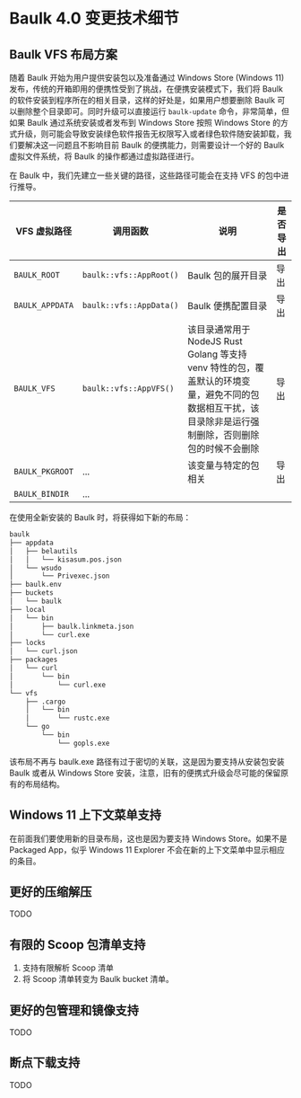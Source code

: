 # Baulk 4.0 变更技术细节

## Baulk VFS 布局方案

随着 Baulk 开始为用户提供安装包以及准备通过 Windows Store (Windows 11) 发布，传统的开箱即用的便携性受到了挑战，在便携安装模式下，我们将 Baulk 的软件安装到程序所在的相关目录，这样的好处是，如果用户想要删除 Baulk 可以删除整个目录即可。同时升级可以直接运行 `baulk-update` 命令，非常简单，但如果 Baulk 通过系统安装或者发布到 Windows Store 按照 Windows Store 的方式升级，则可能会导致安装绿色软件报告无权限写入或者绿色软件随安装卸载，我们要解决这一问题且不影响目前 Baulk 的便携能力，则需要设计一个好的 Baulk 虚拟文件系统，将 Baulk 的操作都通过虚拟路径进行。

在 Baulk 中，我们先建立一些关键的路径，这些路径可能会在支持 VFS 的包中进行推导。

|VFS 虚拟路径|调用函数|说明|是否导出|
|---|---|---|---|
|`BAULK_ROOT`|`baulk::vfs::AppRoot()`|Baulk 包的展开目录|导出|
|`BAULK_APPDATA`|`baulk::vfs::AppData()`|Baulk 便携配置目录|导出|
|`BAULK_VFS`|`baulk::vfs::AppVFS()`|该目录通常用于 NodeJS Rust Golang 等支持 venv 特性的包，覆盖默认的环境变量，避免不同的包数据相互干扰，该目录除非是运行强制删除，否则删除包的时候不会删除|导出|
|`BAULK_PKGROOT`|...|该变量与特定的包相关|导出|
|`BAULK_BINDIR`|...|||

在使用全新安装的 Baulk 时，将获得如下新的布局：

```txt
baulk
├── appdata
│   ├── belautils
│   │   └── kisasum.pos.json
│   └── wsudo
│       └── Privexec.json
├── baulk.env
├── buckets
│   └── baulk
├── local
│   └── bin
│       ├── baulk.linkmeta.json
│       └── curl.exe
├── locks
│   └── curl.json
├── packages
│   └── curl
│       └── bin
│           └── curl.exe
└── vfs
    ├── .cargo
    │   └── bin
    │       └── rustc.exe
    └── go
        └── bin
            └── gopls.exe
```

该布局不再与 baulk.exe 路径有过于密切的关联，这是因为要支持从安装包安装 Baulk 或者从 Windows Store 安装，注意，旧有的便携式升级会尽可能的保留原有的布局结构。

## Windows 11 上下文菜单支持

在前面我们要使用新的目录布局，这也是因为要支持 Windows Store。如果不是 Packaged App，似乎 Windows 11 Explorer 不会在新的上下文菜单中显示相应的条目。


## 更好的压缩解压

TODO

## 有限的 Scoop 包清单支持

1. 支持有限解析 Scoop 清单
2. 将 Scoop 清单转变为 Baulk bucket 清单。

## 更好的包管理和镜像支持

TODO

## 断点下载支持

TODO
